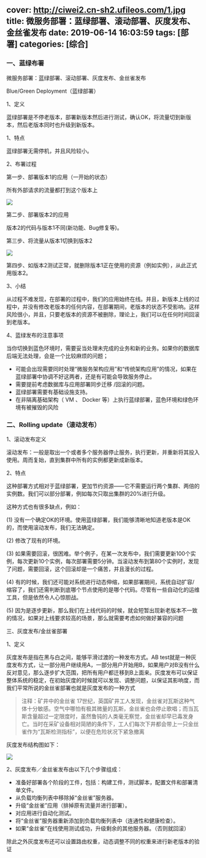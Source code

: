 cover: http://ciwei2.cn-sh2.ufileos.com/1.jpg
title: 微服务部署：蓝绿部署、滚动部署、灰度发布、金丝雀发布
date: 2019-06-14 16:03:59
tags: [部署]
categories: [综合]
---
### 一、蓝绿布署

微服务部署：蓝绿部署、滚动部署、灰度发布、金丝雀发布

<!--more-->

Blue/Green Deployment（蓝绿部署）

1、定义

蓝绿部署是不停老版本，部署新版本然后进行测试，确认OK，将流量切到新版本，然后老版本同时也升级到新版本。

1、特点

蓝绿部署无需停机，并且风险较小。

2、布署过程

第一步、部署版本1的应用（一开始的状态）

所有外部请求的流量都打到这个版本上

![](/images/4mj97k1nmi.png)

第二步、部署版本2的应用

版本2的代码与版本1不同(新功能、Bug修复等)。

第三步、将流量从版本1切换到版本2

![](/images/g5csjsm1q4.png)

第四步、如版本2测试正常，就删除版本1正在使用的资源（例如实例），从此正式用版本2。

3、小结

从过程不难发现，在部署的过程中，我们的应用始终在线。并且，新版本上线的过程中，并没有修改老版本的任何内容，在部署期间，老版本的状态不受影响。这样风险很小，并且，只要老版本的资源不被删除，理论上，我们可以在任何时间回滚到老版本。

4、蓝绿发布的注意事项

当你切换到蓝色环境时，需要妥当处理未完成的业务和新的业务。如果你的数据库后端无法处理，会是一个比较麻烦的问题；

* 可能会出现需要同时处理“微服务架构应用”和“传统架构应用”的情况，如果在蓝绿部署中协调不好这两者，还是有可能会导致服务停止。
* 需要提前考虑数据库与应用部署同步迁移 /回滚的问题。
* 蓝绿部署需要有基础设施支持。
* 在非隔离基础架构（ VM 、 Docker 等）上执行蓝绿部署，蓝色环境和绿色环境有被摧毁的风险

###  二、Rolling update（滚动发布）

1、滚动发布定义

滚动发布：一般是取出一个或者多个服务器停止服务，执行更新，并重新将其投入使用。周而复始，直到集群中所有的实例都更新成新版本。

2、特点

这种部署方式相对于蓝绿部署，更加节约资源——它不需要运行两个集群、两倍的实例数。我们可以部分部署，例如每次只取出集群的20%进行升级。

这种方式也有很多缺点，例如：

(1) 没有一个确定OK的环境。使用蓝绿部署，我们能够清晰地知道老版本是OK的，而使用滚动发布，我们无法确定。

(2) 修改了现有的环境。

(3) 如果需要回滚，很困难。举个例子，在某一次发布中，我们需要更新100个实例，每次更新10个实例，每次部署需要5分钟。当滚动发布到第80个实例时，发现了问题，需要回滚，这个回滚却是一个痛苦，并且漫长的过程。

(4) 有的时候，我们还可能对系统进行动态伸缩，如果部署期间，系统自动扩容/缩容了，我们还需判断到底哪个节点使用的是哪个代码。尽管有一些自动化的运维工具，但是依然令人心惊胆战。

(5) 因为是逐步更新，那么我们在上线代码的时候，就会短暂出现新老版本不一致的情况，如果对上线要求较高的场景，那么就需要考虑如何做好兼容的问题

三、灰度发布/金丝雀部署

1、定义

灰度发布是指在黑与白之间，能够平滑过渡的一种发布方式。AB test就是一种灰度发布方式，让一部分用户继续用A，一部分用户开始用B，如果用户对B没有什么反对意见，那么逐步扩大范围，把所有用户都迁移到B上面来。灰度发布可以保证整体系统的稳定，在初始灰度的时候就可以发现、调整问题，以保证其影响度，而我们平常所说的金丝雀部署也就是灰度发布的一种方式

>  注释：矿井中的金丝雀
 17世纪，英国矿井工人发现，金丝雀对瓦斯这种气体十分敏感。空气中哪怕有极其微量的瓦斯，金丝雀也会停止歌唱；而当瓦斯含量超过一定限度时，虽然鲁钝的人类毫无察觉，金丝雀却早已毒发身亡。当时在采矿设备相对简陋的条件下，工人们每次下井都会带上一只金丝雀作为“瓦斯检测指标”，以便在危险状况下紧急撤离
 
 灰度发布结构图如下：
 
![](/images/msf6v2c3u1.png)

2、灰度发布／金丝雀发布由以下几个步骤组成：

* 准备好部署各个阶段的工件，包括：构建工件，测试脚本，配置文件和部署清单文件。
* 从负载均衡列表中移除掉“金丝雀”服务器。
* 升级“金丝雀”应用（排掉原有流量并进行部署）。
* 对应用进行自动化测试。
* 将“金丝雀”服务器重新添加到负载均衡列表中（连通性和健康检查）。
* 如果“金丝雀”在线使用测试成功，升级剩余的其他服务器。（否则就回滚）

除此之外灰度发布还可以设置路由权重，动态调整不同的权重来进行新老版本的验证